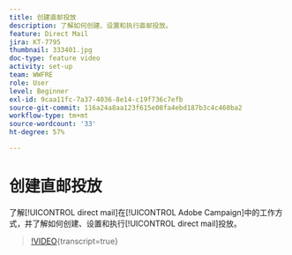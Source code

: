 ```yaml
---
title: 创建直邮投放
description: 了解如何创建、设置和执行直邮投放。
feature: Direct Mail
jira: KT-7795
thumbnail: 333401.jpg
doc-type: feature video
activity: set-up
team: WWFRE
role: User
level: Beginner
exl-id: 9caa11fc-7a37-4036-8e14-c19f736c7efb
source-git-commit: 116a24a8aa123f615e08fa4ebd187b3c4c460ba2
workflow-type: tm+mt
source-wordcount: '33'
ht-degree: 57%

---
```


# 创建直邮投放

了解[!UICONTROL direct mail]在[!UICONTROL Adobe Campaign]中的工作方式，并了解如何创建、设置和执行[!UICONTROL direct mail]投放。

>[!VIDEO](https://video.tv.adobe.com/v/333401?quality=12&learn=on){transcript=true}
